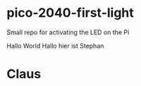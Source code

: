# pico-2040-first-light
Small repo for activating the LED on the Pi 

Hallo World
Hallo hier ist Stephan
# Claus
